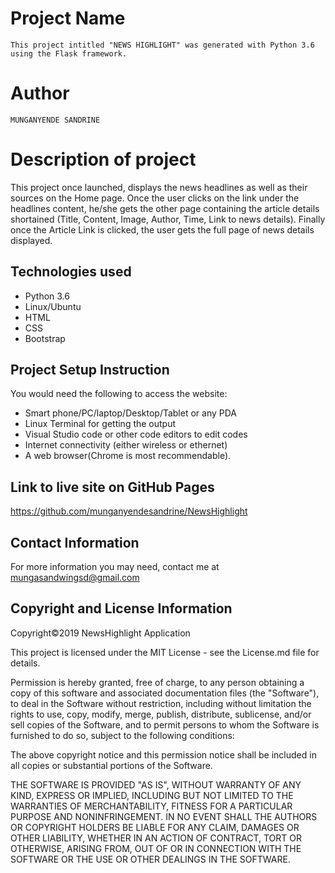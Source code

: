 # Project Name
`
This project intitled "NEWS HIGHLIGHT" was generated with Python 3.6 using the Flask framework.
`
# Author

`
MUNGANYENDE SANDRINE
`
# Description of project


This project once launched, displays the news headlines as well as their sources on the Home page. Once the user clicks on the link under the headlines content, he/she gets the other page containing the article details shortained (Title, Content, Image, Author, Time, Link to news details).
Finally once the Article Link is clicked, the user gets the full page of news details displayed. 


## Technologies used

* Python 3.6
* Linux/Ubuntu
* HTML
* CSS
* Bootstrap


## Project Setup Instruction

You would need the following to access the website:
*  Smart phone/PC/laptop/Desktop/Tablet or any PDA 
*  Linux Terminal for getting the output 
*  Visual Studio code or other code editors to edit codes
*  Internet connectivity (either wireless or ethernet) 
*  A web browser(Chrome is most recommendable).

## Link to live site on GitHub Pages

https://github.com/munganyendesandrine/NewsHighlight

## Contact Information

For more information you may need, contact me at mungasandwingsd@gmail.com

## Copyright and License Information

Copyright©2019 NewsHighlight Application

This project is licensed under the MIT License - see the License.md file for details.

Permission is hereby granted, free of charge, to any person obtaining a copy of this software and associated documentation files (the "Software"), to deal in the Software without restriction, including without limitation the rights to use, copy, modify, merge, publish, distribute, sublicense, and/or sell copies of the Software, and to permit persons to whom the Software is furnished to do so, subject to the following conditions:

The above copyright notice and this permission notice shall be included in all copies or substantial portions of the Software.

THE SOFTWARE IS PROVIDED "AS IS", WITHOUT WARRANTY OF ANY KIND, EXPRESS OR IMPLIED, INCLUDING BUT NOT LIMITED TO THE WARRANTIES OF MERCHANTABILITY, FITNESS FOR A PARTICULAR PURPOSE AND NONINFRINGEMENT. IN NO EVENT SHALL THE AUTHORS OR COPYRIGHT HOLDERS BE LIABLE FOR ANY CLAIM, DAMAGES OR OTHER LIABILITY, WHETHER IN AN ACTION OF CONTRACT, TORT OR OTHERWISE, ARISING FROM, OUT OF OR IN CONNECTION WITH THE SOFTWARE OR THE USE OR OTHER DEALINGS IN THE SOFTWARE.
